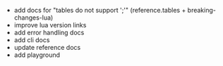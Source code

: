- add docs for "tables do not support ';'" (reference.tables + breaking-changes-lua)
- improve lua version links
- add error handling docs
- add cli docs
- update reference docs
- add playground
